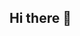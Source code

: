 ## Hi there 👋

<!--
**Lexer-Mat/Lexer-Mat** is a ✨ _special_ ✨ repository because its `README.md` (this file) appears on your GitHub profile.

Here are some ideas to get you started:
My name is Alexey, I'm 36 years old, higher education (architectural-engineer)
Hobbies: chess, climbing wall, karate.
I’m currently working on engineer
I’m currently learning development of neural networks
